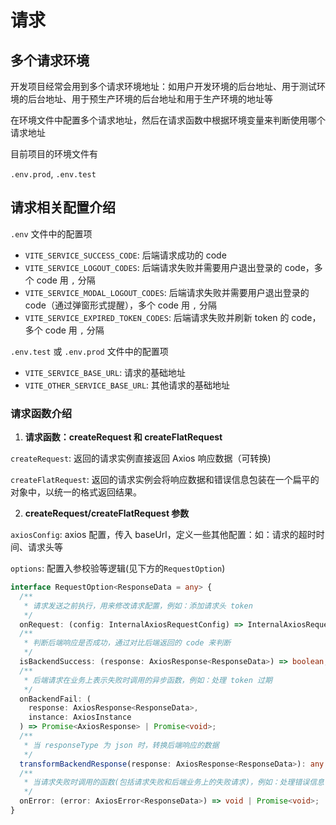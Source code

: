 # 请求

## 多个请求环境

开发项目经常会用到多个请求环境地址：如用户开发环境的后台地址、用于测试环境的后台地址、用于预生产环境的后台地址和用于生产环境的地址等

在环境文件中配置多个请求地址，然后在请求函数中根据环境变量来判断使用哪个请求地址

目前项目的环境文件有

`.env.prod`, `.env.test`

## 请求相关配置介绍

`.env` 文件中的配置项

- `VITE_SERVICE_SUCCESS_CODE`: 后端请求成功的 code
- `VITE_SERVICE_LOGOUT_CODES`: 后端请求失败并需要用户退出登录的 code，多个 code 用 `,` 分隔
- `VITE_SERVICE_MODAL_LOGOUT_CODES`: 后端请求失败并需要用户退出登录的 code（通过弹窗形式提醒），多个 code 用 `,` 分隔
- `VITE_SERVICE_EXPIRED_TOKEN_CODES`: 后端请求失败并刷新 token 的 code，多个 code 用 `,` 分隔

`.env.test` 或 `.env.prod` 文件中的配置项

- `VITE_SERVICE_BASE_URL`: 请求的基础地址
- `VITE_OTHER_SERVICE_BASE_URL`: 其他请求的基础地址

### 请求函数介绍

1. **请求函数：createRequest 和 createFlatRequest**

`createRequest`: 返回的请求实例直接返回 Axios 响应数据（可转换)

`createFlatRequest`: 返回的请求实例会将响应数据和错误信息包装在一个扁平的对象中，以统一的格式返回结果。

2. **createRequest/createFlatRequest 参数**

`axiosConfig`: axios 配置，传入 baseUrl，定义一些其他配置：如：请求的超时时间、请求头等

`options`: 配置入参校验等逻辑(见下方的`RequestOption`)

```ts
interface RequestOption<ResponseData = any> {
  /**
   * 请求发送之前执行，用来修改请求配置，例如：添加请求头 token
   */
  onRequest: (config: InternalAxiosRequestConfig) => InternalAxiosRequestConfig | Promise<InternalAxiosRequestConfig>;
  /**
   * 判断后端响应是否成功，通过对比后端返回的 code 来判断
   */
  isBackendSuccess: (response: AxiosResponse<ResponseData>) => boolean;
  /**
   * 后端请求在业务上表示失败时调用的异步函数，例如：处理 token 过期
   */
  onBackendFail: (
    response: AxiosResponse<ResponseData>,
    instance: AxiosInstance
  ) => Promise<AxiosResponse> | Promise<void>;
  /**
   * 当 responseType 为 json 时，转换后端响应的数据
   */
  transformBackendResponse(response: AxiosResponse<ResponseData>): any | Promise<any>;
  /**
   * 当请求失败时调用的函数(包括请求失败和后端业务上的失败请求)，例如：处理错误信息
   */
  onError: (error: AxiosError<ResponseData>) => void | Promise<void>;
}
```
